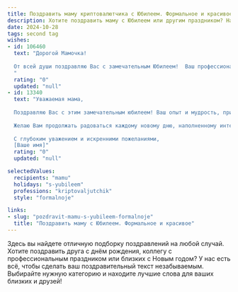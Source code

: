 ```yaml
---
title: Поздравить маму криптовалютчика с Юбилеем. Формальное и красивое
description: Хотите поздравить маму с Юбилеем или другим праздником? Наш ИИ создаст незабываемое поздравление, а вы обязательно выделитесь среди других.  
date: 2024-10-28
tags: second tag
wishes:
- id: 106460
  text: "Дорогой Мамочка!
  
  От всей души поздравляю Вас с замечательным Юбилеем!  Ваш профессионализм в сфере криптовалют вызывает восхищение, а  жизненный путь —  пример целеустремлённости и мудрости. Желаю Вам крепкого здоровья,  неиссякаемой энергии,  новых профессиональных успехов и  многих счастливых лет, наполненных  радостью,  любовью и  благополучием. С юбилеем!
  "
  rating: "0"
  updated: "null"
- id: 13340
  text: "Уважаемая мама,
  
  Поздравляю Вас с этим замечательным юбилеем! Ваш опыт и мудрость, приобретенные за годы усердной работы в мире криптовалют, являются истинным вдохновением для всех, кто знает Вас. Ваша профессиональная экспертиза и неутомимая энергия в развитии новых технологий делают Вас настоящим пионером и лидером в своей области.
  
  Желаю Вам продолжать радоваться каждому новому дню, наполненному интересными проектами и успешными сделками. Пусть этот юбилейный год принесет Вам еще больше удовлетворения от работы, которую Вы так любите, и новых достижений в Вашей увлекательной профессии.
  
  С глубоким уважением и искренними пожеланиями,
  [Ваше имя]"
  rating: "0"
  updated: "null"

selectedValues:
  recipients: "mamu"
  holidays: "s-yubileem"
  professions: "kriptovaljutchik"
  style: "formalnoje"

links:
- slug: "pozdravit-mamu-s-yubileem-formalnoje"
  title: "Поздравить маму с Юбилеем. Формальное и красивое"
---
```


Здесь вы найдете отличную подборку поздравлений на любой случай.
Хотите поздравить друга с днём рождения, коллегу с профессиональным праздником или близких с Новым годом? У нас есть всё, чтобы сделать ваш поздравительный текст незабываемым. Выбирайте нужную категорию и находите лучшие слова для ваших близких и друзей!
